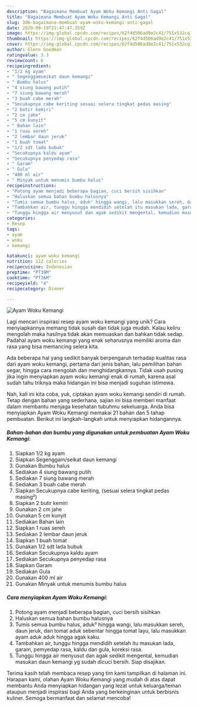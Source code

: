 ```yaml
---
description: "Bagaimana Membuat Ayam Woku Kemangi Anti Gagal"
title: "Bagaimana Membuat Ayam Woku Kemangi Anti Gagal"
slug: 306-bagaimana-membuat-ayam-woku-kemangi-anti-gagal
date: 2020-09-19T22:47:47.359Z
image: https://img-global.cpcdn.com/recipes/62f4d506ad9e2c41/751x532cq70/ayam-woku-kemangi-foto-resep-utama.jpg
thumbnail: https://img-global.cpcdn.com/recipes/62f4d506ad9e2c41/751x532cq70/ayam-woku-kemangi-foto-resep-utama.jpg
cover: https://img-global.cpcdn.com/recipes/62f4d506ad9e2c41/751x532cq70/ayam-woku-kemangi-foto-resep-utama.jpg
author: Glenn Goodman
ratingvalue: 3.3
reviewcount: 6
recipeingredient:
- "1/2 kg ayam"
- " Segenggamseikat daun kemangi"
- " Bumbu halus"
- "4 siung bawang putih"
- "7 siung bawang merah"
- "3 buah cabe merah"
- "Secukupnya cabe keriting sesuai selera tingkat pedas masing"
- "2 butir kemiri"
- "2 cm jahe"
- "5 cm kunyit"
- " Bahan lain"
- "1 ruas sereh"
- "2 lembar daun jeruk"
- "1 buah tomat"
- "1/2 sdt lada bubuk"
- "Secukupnya kaldu ayam"
- "Secukupnya penyedap rasa"
- " Garam"
- " Gula"
- "400 ml air"
- " Minyak untuk menumis bumbu halus"
recipeinstructions:
- "Potong ayam menjadi beberapa bagian, cuci bersih sisihkan"
- "Haluskan semua bahan bumbu halusnya"
- "Tumis semua bumbu halus, aduk² hingga wangi, lalu masukkan sereh, daun jeruk, dan tomat aduk sebentar hingga tomat layu, lalu masukkan ayam aduk aduk hingga agak kaku."
- "Tambahkan air, tunggu hingga mendidih setelah itu masukan lada, garam, pemyedap rasa, kaldu dan gula, koreksi rasa."
- "Tunggu hingga air menyusut dan agak sedikit mengental, kemudian masukan daun kemangi yg sudah dicuci bersih. Siap disajikan."
categories:
- Resep
tags:
- ayam
- woku
- kemangi

katakunci: ayam woku kemangi 
nutrition: 112 calories
recipecuisine: Indonesian
preptime: "PT39M"
cooktime: "PT36M"
recipeyield: "4"
recipecategory: Dinner

---
```



![Ayam Woku Kemangi](https://img-global.cpcdn.com/recipes/62f4d506ad9e2c41/751x532cq70/ayam-woku-kemangi-foto-resep-utama.jpg)

Lagi mencari inspirasi resep ayam woku kemangi yang unik? Cara menyiapkannya memang tidak susah dan tidak juga mudah. Kalau keliru mengolah maka hasilnya tidak akan memuaskan dan bahkan tidak sedap. Padahal ayam woku kemangi yang enak seharusnya memiliki aroma dan rasa yang bisa memancing selera kita.

Ada beberapa hal yang sedikit banyak berpengaruh terhadap kualitas rasa dari ayam woku kemangi, pertama dari jenis bahan, lalu pemilihan bahan segar, hingga cara mengolah dan menghidangkannya. Tidak usah pusing jika ingin menyiapkan ayam woku kemangi enak di rumah, karena asal sudah tahu triknya maka hidangan ini bisa menjadi suguhan istimewa.




Nah, kali ini kita coba, yuk, ciptakan ayam woku kemangi sendiri di rumah. Tetap dengan bahan yang sederhana, sajian ini bisa memberi manfaat dalam membantu menjaga kesehatan tubuhmu sekeluarga. Anda bisa menyiapkan Ayam Woku Kemangi memakai 21 bahan dan 5 tahap pembuatan. Berikut ini langkah-langkah untuk menyiapkan hidangannya.

<!--inarticleads1-->

##### Bahan-bahan dan bumbu yang digunakan untuk pembuatan Ayam Woku Kemangi:

1. Siapkan 1/2 kg ayam
1. Siapkan  Segenggam/seikat daun kemangi
1. Gunakan  Bumbu halus
1. Sediakan 4 siung bawang putih
1. Sediakan 7 siung bawang merah
1. Sediakan 3 buah cabe merah
1. Siapkan Secukupnya cabe keriting, (sesuai selera tingkat pedas masing²)
1. Siapkan 2 butir kemiri
1. Gunakan 2 cm jahe
1. Gunakan 5 cm kunyit
1. Sediakan  Bahan lain
1. Siapkan 1 ruas sereh
1. Sediakan 2 lembar daun jeruk
1. Siapkan 1 buah tomat
1. Gunakan 1/2 sdt lada bubuk
1. Sediakan Secukupnya kaldu ayam
1. Sediakan Secukupnya penyedap rasa
1. Siapkan  Garam
1. Sediakan  Gula
1. Gunakan 400 ml air
1. Gunakan  Minyak untuk menumis bumbu halus




<!--inarticleads2-->

##### Cara menyiapkan Ayam Woku Kemangi:

1. Potong ayam menjadi beberapa bagian, cuci bersih sisihkan
1. Haluskan semua bahan bumbu halusnya
1. Tumis semua bumbu halus, aduk² hingga wangi, lalu masukkan sereh, daun jeruk, dan tomat aduk sebentar hingga tomat layu, lalu masukkan ayam aduk aduk hingga agak kaku.
1. Tambahkan air, tunggu hingga mendidih setelah itu masukan lada, garam, pemyedap rasa, kaldu dan gula, koreksi rasa.
1. Tunggu hingga air menyusut dan agak sedikit mengental, kemudian masukan daun kemangi yg sudah dicuci bersih. Siap disajikan.




Terima kasih telah membaca resep yang tim kami tampilkan di halaman ini. Harapan kami, olahan Ayam Woku Kemangi yang mudah di atas dapat membantu Anda menyiapkan hidangan yang lezat untuk keluarga/teman ataupun menjadi inspirasi bagi Anda yang berkeinginan untuk berbisnis kuliner. Semoga bermanfaat dan selamat mencoba!
